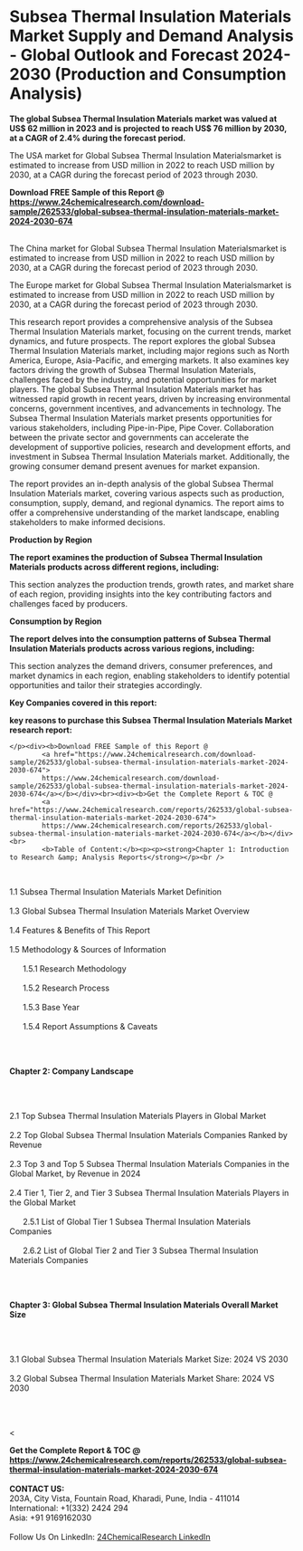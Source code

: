 <h1>Subsea Thermal Insulation Materials Market Supply and Demand Analysis - Global Outlook and Forecast 2024-2030 (Production and Consumption Analysis)</h1><p><strong>The global Subsea Thermal Insulation Materials market was valued at US$ 62 million in 2023 and is projected to reach US$ 76 million by 2030, at a CAGR of 2.4% during the forecast period.</strong></p><p>
</p><p>The USA market for Global Subsea Thermal Insulation Materialsmarket is estimated to increase from USD million in 2022 to reach USD million by 2030, at a CAGR during the forecast period of 2023 through 2030.</p><div><b>Download FREE Sample of this Report @ 
            <a href="https://www.24chemicalresearch.com/download-sample/262533/global-subsea-thermal-insulation-materials-market-2024-2030-674">
            https://www.24chemicalresearch.com/download-sample/262533/global-subsea-thermal-insulation-materials-market-2024-2030-674</a></b></div><br><p>
</p><p>The China market for Global Subsea Thermal Insulation Materialsmarket is estimated to increase from USD million in 2022 to reach USD million by 2030, at a CAGR during the forecast period of 2023 through 2030.</p><p>
</p><p>The Europe market for Global Subsea Thermal Insulation Materialsmarket is estimated to increase from USD million in 2022 to reach USD million by 2030, at a CAGR during the forecast period of 2023 through 2030.</p><p>
</p><p>This research report provides a comprehensive analysis of the Subsea Thermal Insulation Materials market, focusing on the current trends, market dynamics, and future prospects. The report explores the global Subsea Thermal Insulation Materials market, including major regions such as North America, Europe, Asia-Pacific, and emerging markets. It also examines key factors driving the growth of Subsea Thermal Insulation Materials, challenges faced by the industry, and potential opportunities for market players. The global Subsea Thermal Insulation Materials market has witnessed rapid growth in recent years, driven by increasing environmental concerns, government incentives, and advancements in technology. The Subsea Thermal Insulation Materials market presents opportunities for various stakeholders, including Pipe-in-Pipe, Pipe Cover. Collaboration between the private sector and governments can accelerate the development of supportive policies, research and development efforts, and investment in Subsea Thermal Insulation Materials market. Additionally, the growing consumer demand present avenues for market expansion. </p><p>
</p><p>The report provides an in-depth analysis of the global Subsea Thermal Insulation Materials market, covering various aspects such as production, consumption, supply, demand, and regional dynamics. The report aims to offer a comprehensive understanding of the market landscape, enabling stakeholders to make informed decisions.</p><p>
</p><p><strong>Production by Region</strong></p><p>
</p><p><strong>The report examines the production of Subsea Thermal Insulation Materials products across different regions, including:</strong></p><p>
</p><p>
</p><p>This section analyzes the production trends, growth rates, and market share of each region, providing insights into the key contributing factors and challenges faced by producers.</p><p>
</p><p><strong>Consumption by Region</strong></p><p>
</p><p><strong>The report delves into the consumption patterns of Subsea Thermal Insulation Materials products across various regions, including:</strong></p><p>
</p><p>
</p><p>This section analyzes the demand drivers, consumer preferences, and market dynamics in each region, enabling stakeholders to identify potential opportunities and tailor their strategies accordingly.</p><p>
<strong>Key Companies covered in this report:</strong></p><p>
</p><p>
</p><p><strong>key reasons to purchase this Subsea Thermal Insulation Materials Market research report:</strong></p><p>

	</p><div><b>Download FREE Sample of this Report @ 
            <a href="https://www.24chemicalresearch.com/download-sample/262533/global-subsea-thermal-insulation-materials-market-2024-2030-674">
            https://www.24chemicalresearch.com/download-sample/262533/global-subsea-thermal-insulation-materials-market-2024-2030-674</a></b></div><br><div><b>Get the Complete Report & TOC @ 
            <a href="https://www.24chemicalresearch.com/reports/262533/global-subsea-thermal-insulation-materials-market-2024-2030-674">
            https://www.24chemicalresearch.com/reports/262533/global-subsea-thermal-insulation-materials-market-2024-2030-674</a></b></div><br>
            <b>Table of Content:</b><p><p><strong>Chapter 1: Introduction to Research &amp; Analysis Reports</strong></p><br />
<br />
<p>1.1 Subsea Thermal Insulation Materials Market Definition<br /><br />
1.3 Global Subsea Thermal Insulation Materials Market Overview<br /><br />
1.4 Features &amp; Benefits of This Report<br /><br />
1.5 Methodology &amp; Sources of Information<br /><br />
&nbsp;&nbsp;&nbsp;&nbsp;&nbsp; 1.5.1 Research Methodology<br /><br />
&nbsp;&nbsp;&nbsp;&nbsp;&nbsp; 1.5.2 Research Process<br /><br />
&nbsp;&nbsp;&nbsp;&nbsp;&nbsp; 1.5.3 Base Year<br /><br />
&nbsp;&nbsp;&nbsp;&nbsp;&nbsp; 1.5.4 Report Assumptions &amp; Caveats</p><br />
<br />
<p><strong>Chapter 2: Company Landscape</strong></p><br />
<br />
<p>2.1 Top Subsea Thermal Insulation Materials Players in Global Market<br /><br />
2.2 Top Global Subsea Thermal Insulation Materials Companies Ranked by Revenue<br /><br />
2.3 Top 3 and Top 5 Subsea Thermal Insulation Materials Companies in the Global Market, by Revenue in 2024<br /><br />
2.4 Tier 1, Tier 2, and Tier 3 Subsea Thermal Insulation Materials Players in the Global Market<br /><br />
&nbsp;&nbsp;&nbsp;&nbsp;&nbsp; 2.5.1 List of Global Tier 1 Subsea Thermal Insulation Materials Companies<br /><br />
&nbsp;&nbsp;&nbsp;&nbsp;&nbsp; 2.6.2 List of Global Tier 2 and Tier 3 Subsea Thermal Insulation Materials Companies</p><br />
<br />
<p><strong>Chapter 3: Global Subsea Thermal Insulation Materials Overall Market Size</strong></p><br />
<br />
<p>3.1 Global Subsea Thermal Insulation Materials Market Size: 2024 VS 2030<br /><br />
3.2 Global Subsea Thermal Insulation Materials Market Share: 2024 VS 2030</p><br />
<br />
<p><</p><div><b>Get the Complete Report & TOC @ 
            <a href="https://www.24chemicalresearch.com/reports/262533/global-subsea-thermal-insulation-materials-market-2024-2030-674">
            https://www.24chemicalresearch.com/reports/262533/global-subsea-thermal-insulation-materials-market-2024-2030-674</a></b></div><br><b>CONTACT US:</b><br>
            203A, City Vista, Fountain Road, Kharadi, Pune, India - 411014<br>
            International: +1(332) 2424 294<br>
            Asia: +91 9169162030 <br><br>
            Follow Us On LinkedIn: <a href="https://www.linkedin.com/company/24chemicalresearch/">24ChemicalResearch LinkedIn</a>